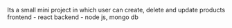 Its a small mini project in which user can create, delete and update products
frontend - react 
backend - node js, mongo db 

